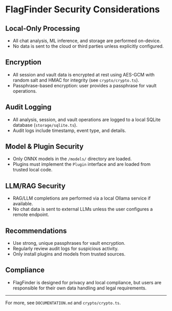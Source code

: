 # FlagFinder Security Considerations

## Local-Only Processing
- All chat analysis, ML inference, and storage are performed on-device.
- No data is sent to the cloud or third parties unless explicitly configured.

## Encryption
- All session and vault data is encrypted at rest using AES-GCM with random salt and HMAC for integrity (see `crypto/crypto.ts`).
- Passphrase-based encryption: user provides a passphrase for vault operations.

## Audit Logging
- All analysis, session, and vault operations are logged to a local SQLite database (`storage/sqlite.ts`).
- Audit logs include timestamp, event type, and details.

## Model & Plugin Security
- Only ONNX models in the `/models/` directory are loaded.
- Plugins must implement the `Plugin` interface and are loaded from trusted local code.

## LLM/RAG Security
- RAG/LLM completions are performed via a local Ollama service if available.
- No chat data is sent to external LLMs unless the user configures a remote endpoint.

## Recommendations
- Use strong, unique passphrases for vault encryption.
- Regularly review audit logs for suspicious activity.
- Only install plugins and models from trusted sources.

## Compliance
- FlagFinder is designed for privacy and local compliance, but users are responsible for their own data handling and legal requirements.

---

For more, see `DOCUMENTATION.md` and `crypto/crypto.ts`.
